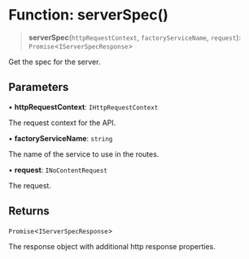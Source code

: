 # Function: serverSpec()

> **serverSpec**(`httpRequestContext`, `factoryServiceName`, `request`): `Promise`\<`IServerSpecResponse`\>

Get the spec for the server.

## Parameters

• **httpRequestContext**: `IHttpRequestContext`

The request context for the API.

• **factoryServiceName**: `string`

The name of the service to use in the routes.

• **request**: `INoContentRequest`

The request.

## Returns

`Promise`\<`IServerSpecResponse`\>

The response object with additional http response properties.
